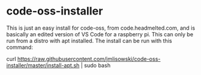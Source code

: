 # code-oss-installer
This is just an easy install for code-oss, from code.headmelted.com, and is basically an edited version of VS Code for a raspberry pi. This can only be run from a distro with apt installed. The install can be run with this command:

curl https://raw.githubusercontent.com/jmlisowski/code-oss-installer/master/install-apt.sh | sudo bash
